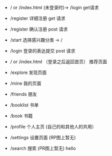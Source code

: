 + / or /index.html (未登录时)-> /login  get请求

+ /register 详细注册 get 请求
+ /register 确认注册 post 请求
+ /start 选择感兴趣分类 -> /

+ /login  登录的表达提交 post 请求
+ / or /index.html （登录之后返回首页） 推荐页面

+ /explore 发现页面
+ /mine 我的页面
+ /friends 朋友

+ /booklist 书单
+ /book 书籍

+ /profile 个人主页 (自己的和其他人的共用）
+ /settings 设置页面 (RP图上暂无)
+ /search 搜索 (PR图上暂无)
hello
